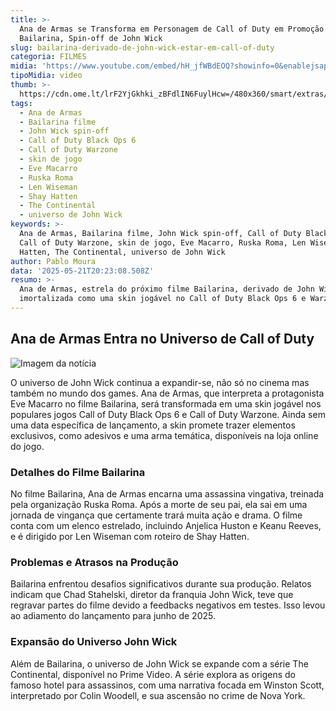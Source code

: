 ```yaml
---
title: >-
  Ana de Armas se Transforma em Personagem de Call of Duty em Promoção do Filme
  Bailarina, Spin-off de John Wick
slug: bailarina-derivado-de-john-wick-estar-em-call-of-duty
categoria: FILMES
midia: 'https://www.youtube.com/embed/hH_jfWBdEOQ?showinfo=0&enablejsapi=1'
tipoMidia: video
thumb: >-
  https://cdn.ome.lt/lrF2YjGkhki_zBFdlIN6FuylHcw=/480x360/smart/extras/conteudos/Captura_de_tela_2025-05-21_163829.png
tags:
  - Ana de Armas
  - Bailarina filme
  - John Wick spin-off
  - Call of Duty Black Ops 6
  - Call of Duty Warzone
  - skin de jogo
  - Eve Macarro
  - Ruska Roma
  - Len Wiseman
  - Shay Hatten
  - The Continental
  - universo de John Wick
keywords: >-
  Ana de Armas, Bailarina filme, John Wick spin-off, Call of Duty Black Ops 6,
  Call of Duty Warzone, skin de jogo, Eve Macarro, Ruska Roma, Len Wiseman, Shay
  Hatten, The Continental, universo de John Wick
author: Pablo Moura
data: '2025-05-21T20:23:08.508Z'
resumo: >-
  Ana de Armas, estrela do próximo filme Bailarina, derivado de John Wick, será
  imortalizada como uma skin jogável no Call of Duty Black Ops 6 e Warzone.
---
```


## Ana de Armas Entra no Universo de Call of Duty

![Imagem da notícia](https://cdn.ome.lt/r0SzarTLv9wA9-EmbhGelhFOlHA=/fit-in/837x500/smart/uploads/conteudo/fotos/02_Opjn5y9.jpg)

O universo de John Wick continua a expandir-se, não só no cinema mas também no mundo dos games. Ana de Armas, que interpreta a protagonista Eve Macarro no filme Bailarina, será transformada em uma skin jogável nos populares jogos Call of Duty Black Ops 6 e Call of Duty Warzone. Ainda sem uma data específica de lançamento, a skin promete trazer elementos exclusivos, como adesivos e uma arma temática, disponíveis na loja online do jogo.

### Detalhes do Filme Bailarina

No filme Bailarina, Ana de Armas encarna uma assassina vingativa, treinada pela organização Ruska Roma. Após a morte de seu pai, ela sai em uma jornada de vingança que certamente trará muita ação e drama. O filme conta com um elenco estrelado, incluindo Anjelica Huston e Keanu Reeves, e é dirigido por Len Wiseman com roteiro de Shay Hatten.

### Problemas e Atrasos na Produção

Bailarina enfrentou desafios significativos durante sua produção. Relatos indicam que Chad Stahelski, diretor da franquia John Wick, teve que regravar partes do filme devido a feedbacks negativos em testes. Isso levou ao adiamento do lançamento para junho de 2025.

### Expansão do Universo John Wick

Além de Bailarina, o universo de John Wick se expande com a série The Continental, disponível no Prime Video. A série explora as origens do famoso hotel para assassinos, com uma narrativa focada em Winston Scott, interpretado por Colin Woodell, e sua ascensão no crime de Nova York.
